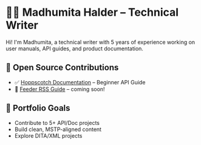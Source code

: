 # 👩‍💻 Madhumita Halder – Technical Writer

Hi! I'm Madhumita, a technical writer with 5 years of experience working on user manuals, API guides, and product documentation.

## 🔧 Open Source Contributions

- ✅ [Hoppscotch Documentation](https://github.com/hoppscotch/docs/pull/123) – Beginner API Guide
- 🚧 [Feeder RSS Guide](https://github.com/.../pull/xyz) – coming soon!

## 💼 Portfolio Goals

- Contribute to 5+ API/Doc projects
- Build clean, MSTP-aligned content
- Explore DITA/XML projects
